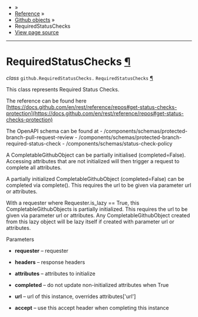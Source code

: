 - »
- [Reference](https://pygithub.readthedocs.io/en/stable/reference.html) »
- [Github objects](https://pygithub.readthedocs.io/en/stable/github_objects.html) »
- RequiredStatusChecks
- [View page source](https://pygithub.readthedocs.io/en/stable/_sources/github_objects/RequiredStatusChecks.rst.txt)

* * *

# RequiredStatusChecks [¶](https://pygithub.readthedocs.io/en/stable/github_objects/RequiredStatusChecks.html\#requiredstatuschecks "Permalink to this headline")

_class_ `github.RequiredStatusChecks.` `RequiredStatusChecks` [¶](https://pygithub.readthedocs.io/en/stable/github_objects/RequiredStatusChecks.html#github.RequiredStatusChecks.RequiredStatusChecks "Permalink to this definition")

This class represents Required Status Checks.

The reference can be found here
[https://docs.github.com/en/rest/reference/repos#get-status-checks-protection](https://docs.github.com/en/rest/reference/repos#get-status-checks-protection)

The OpenAPI schema can be found at
\- /components/schemas/protected-branch-pull-request-review
\- /components/schemas/protected-branch-required-status-check
\- /components/schemas/status-check-policy

A CompletableGithubObject can be partially initialised (completed=False). Accessing attributes that are not
initialized will then trigger a request to complete all attributes.

A partially initialized CompletableGithubObject (completed=False) can be completed
via complete(). This requires the url to be given via parameter url or attributes.

With a requester where Requester.is\_lazy == True, this CompletableGithubObjects is
partially initialized. This requires the url to be given via parameter url or attributes.
Any CompletableGithubObject created from this lazy object will be lazy itself if created with
parameter url or attributes.

Parameters

- **requester** – requester

- **headers** – response headers

- **attributes** – attributes to initialize

- **completed** – do not update non-initialized attributes when True

- **url** – url of this instance, overrides attributes\['url'\]

- **accept** – use this accept header when completing this instance